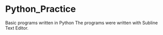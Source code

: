 # Python_Practice
Basic programs written in Python 
The programs were written with Subline Text Editor.
